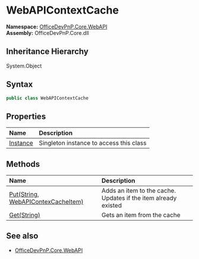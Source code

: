 # WebAPIContextCache
  

**Namespace:** [OfficeDevPnP.Core.WebAPI](OfficeDevPnP.Core.WebAPI.md)  
**Assembly:** OfficeDevPnP.Core.dll  
## Inheritance Hierarchy
System.Object  
## Syntax
```C#
public class WebAPIContextCache
```
## Properties
|**Name**|**Description**|
|:-----|:-----|
| [Instance](OfficeDevPnP.Core.WebAPI.WebAPIContextCache.Instance.md) | Singleton instance to access this class
## Methods
|**Name**|**Description**|
|:-----|:-----|
| [Put(String, WebAPIContexCacheItem)](OfficeDevPnP.Core.WebAPI.WebAPIContextCache.47CA96E2.md) | Adds an item to the cache. Updates if the item already existed
| [Get(String)](OfficeDevPnP.Core.WebAPI.WebAPIContextCache.C451AEC8.md) | Gets an item from the cache
## See also
- [OfficeDevPnP.Core.WebAPI](OfficeDevPnP.Core.WebAPI.md)
